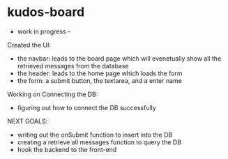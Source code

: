 # kudos-board
- work in progress - 

Created the UI: 
- the navbar: leads to the board page which will evenetually show all the retrieved messages from the database 
- the header: leads to the home page which loads the form 
- the form: a submit button, the textarea, and a enter name 

Working on Connecting the DB: 
- figuring out how to connect the DB successfully 

NEXT GOALS: 
- writing out the onSubmit function to insert into the DB 
- creating a retrieve all messages function to query the DB 
- hook the backend to the front-end 
